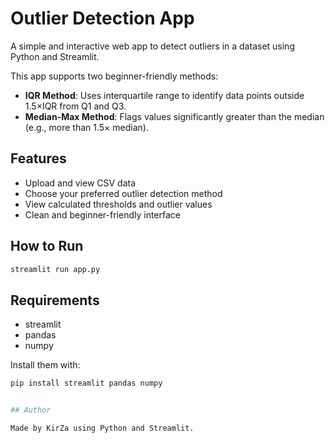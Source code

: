 # Outlier Detection App

A simple and interactive web app to detect outliers in a dataset using Python and Streamlit.

This app supports two beginner-friendly methods:

* **IQR Method**: Uses interquartile range to identify data points outside 1.5×IQR from Q1 and Q3.
* **Median-Max Method**: Flags values significantly greater than the median (e.g., more than 1.5× median).

## Features

* Upload and view CSV data
* Choose your preferred outlier detection method
* View calculated thresholds and outlier values
* Clean and beginner-friendly interface

## How to Run

```bash
streamlit run app.py
```

## Requirements

* streamlit
* pandas
* numpy

Install them with:

```bash
pip install streamlit pandas numpy


## Author

Made by KirZa using Python and Streamlit.
